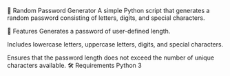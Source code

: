 🔐 Random Password Generator
A simple Python script that generates a random password consisting of letters, digits, and special characters.

🚀 Features
Generates a password of user-defined length.

Includes lowercase letters, uppercase letters, digits, and special characters.

Ensures that the password length does not exceed the number of unique characters available.
🛠️ Requirements
    Python 3
